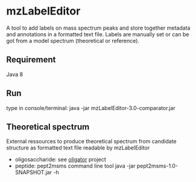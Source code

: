 # mzLabelEditor
A tool to add labels on mass spectrum peaks and store together metadata and annotations in a formatted text file. Labels are manually set or can be got from a model spectrum (theoretical or reference).

## Requirement

Java 8

## Run

type in console/terminal:
java -jar mzLabelEditor-3.0-comparator.jar

##  Theoretical spectrum
External ressources to produce theoretical spectrum from candidate structure as formatted text file readable by mzLabelEditor

* oligosaccharide: see [oligator](https://github.com/vlollier/oligator) project
* peptide: pept2msms command line tool 
java -jar pept2msms-1.0-SNAPSHOT.jar -h

